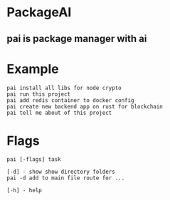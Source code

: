 # PackageAI

## pai is package manager with ai

# Example
```shell
pai install all libs for node crypto
pai run this project
pai add redis container to docker config
pai create new backend app on rust for blockchain
pai tell me about of this project
```

# Flags
```shell
pai [-flags] task

[-d] - show show directory folders
pai -d add to main file route for ...

[-h] - help
```

